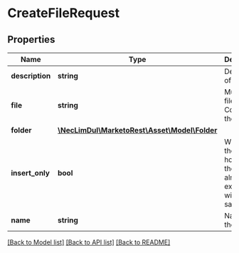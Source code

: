 # CreateFileRequest

## Properties
Name | Type | Description | Notes
------------ | ------------- | ------------- | -------------
**description** | **string** | Description of the asset | [optional] 
**file** | **string** | Multipart file.  Content of the file. | 
**folder** | [**\NecLimDul\MarketoRest\Asset\Model\Folder**](Folder.md) |  | 
**insert_only** | **bool** | Whether the calls hould fail if there is already an existing file with the same name | [optional] 
**name** | **string** | Name of the File | 

[[Back to Model list]](../README.md#documentation-for-models) [[Back to API list]](../README.md#documentation-for-api-endpoints) [[Back to README]](../README.md)


